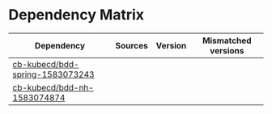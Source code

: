 # Dependency Matrix

Dependency | Sources | Version | Mismatched versions
---------- | ------- | ------- | -------------------
[cb-kubecd/bdd-spring-1583073243](https://github.com/cb-kubecd/bdd-spring-1583073243.git) |  | []() | 
[cb-kubecd/bdd-nh-1583074874](https://github.com/cb-kubecd/bdd-nh-1583074874.git) |  | []() | 
